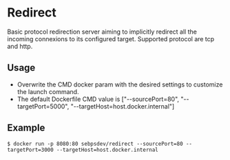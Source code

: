 # Redirect
Basic protocol redirection server aiming to implicitly redirect all the incoming connexions to its configured target. Supported protocol are tcp and http.

## Usage
- Overwrite the CMD docker param with the desired settings to customize the launch command.
- The default Dockerfile CMD value is ["--sourcePort=80", "--targetPort=5000", "--targetHost=host.docker.internal"]

## Example
```
$ docker run -p 8080:80 sebpsdev/redirect --sourcePort=80 --targetPort=3000 --targetHost=host.docker.internal
```